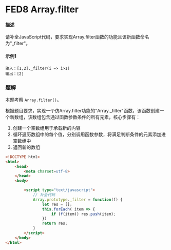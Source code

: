 # FED8 Array.filter

#### 描述

请补全JavaScript代码，要求实现Array.filter函数的功能且该新函数命名为"_filter"。

#### 示例1

```
输入：[1,2]._filter(i => i>1)
输出：[2]
```



### 题解

本题考察 `Array.filter()`。

根据题目要求，实现一个仿Array.filter功能的"Array._filter"函数，该函数创建一个新数组，该数组包含通过函数参数条件的所有元素，核心步骤有：

1. 创建一个空数组用于承载新的内容
2. 循环遍历数组中的每个值，分别调用函数参数，将满足判断条件的元素添加进空数组中
3. 返回新的数组

```html
<!DOCTYPE html>
<html>
    <head>
        <meta charset=utf-8>
    </head>
    <body>

        <script type="text/javascript">
            // 补全代码
            Array.prototype._filter = function(f) {
                let res = [];
                this.forEach( item => {
                    if (f(item)) res.push(item);
                })
                return res;
            }
        </script>
    </body>
</html>
```

